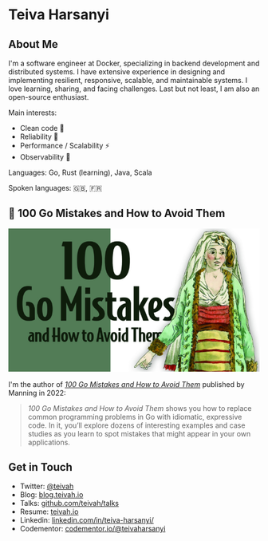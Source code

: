 # Teiva Harsanyi

## About Me

I'm a software engineer at Docker, specializing in backend development and distributed systems. I have extensive experience in designing and implementing resilient, responsive, scalable, and maintainable systems. I love learning, sharing, and facing challenges. Last but not least, I am also an open-source enthusiast.

Main interests:
* Clean code 🧽
* Reliability 🧱
* Performance / Scalability ⚡
* Observability 👀

Languages: Go, Rust (learning), Java, Scala

Spoken languages: 🇬🇧, 🇫🇷 

## 📖 100 Go Mistakes and How to Avoid Them

![](cover.png)

I'm the author of _[100 Go Mistakes and How to Avoid Them](https://www.manning.com/books/100-go-mistakes-and-how-to-avoid-them)_ published by Manning in 2022:

> _100 Go Mistakes and How to Avoid Them_ shows you how to replace common programming problems in Go with idiomatic, expressive code. In it, you’ll explore dozens of interesting examples and case studies as you learn to spot mistakes that might appear in your own applications.

## Get in Touch

* Twitter: [@teivah](https://twitter.com/teivah)
* Blog: [blog.teivah.io](http://blog.teivah.io)
* Talks: [github.com/teivah/talks](https://github.com/teivah/talks)
* Resume: [teivah.io](http://teivah.io)
* Linkedin: [linkedin.com/in/teiva-harsanyi/](https://www.linkedin.com/in/teiva-harsanyi/)
* Codementor: [codementor.io/@teivaharsanyi](https://www.codementor.io/@teivaharsanyi)
